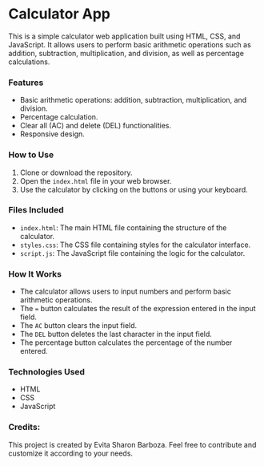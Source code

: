 # Calculator App

This is a simple calculator web application built using HTML, CSS, and JavaScript. It allows users to perform basic arithmetic operations such as addition, subtraction, multiplication, and division, as well as percentage calculations.

### Features
- Basic arithmetic operations: addition, subtraction, multiplication, and division.
- Percentage calculation.
- Clear all (AC) and delete (DEL) functionalities.
- Responsive design.

### How to Use
1. Clone or download the repository.
2. Open the `index.html` file in your web browser.
3. Use the calculator by clicking on the buttons or using your keyboard.

### Files Included
- `index.html`: The main HTML file containing the structure of the calculator.
- `styles.css`: The CSS file containing styles for the calculator interface.
- `script.js`: The JavaScript file containing the logic for the calculator.

### How It Works
- The calculator allows users to input numbers and perform basic arithmetic operations.
- The `=` button calculates the result of the expression entered in the input field.
- The `AC` button clears the input field.
- The `DEL` button deletes the last character in the input field.
- The percentage button calculates the percentage of the number entered.

### Technologies Used
- HTML
- CSS
- JavaScript

### Credits:
This project is created by Evita Sharon Barboza. Feel free to contribute and customize it according to your needs.
